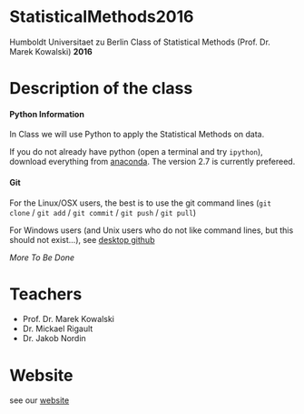 # StatisticalMethods2016
Humboldt Universitaet zu Berlin Class of Statistical Methods (Prof. Dr. Marek Kowalski) **2016**

# Description of the class

#### Python Information
In Class we will use Python to apply the Statistical Methods on data.

If you do not already have python (open a terminal and try `ipython`),
download everything from
[anaconda](https://www.continuum.io/downloads). The version 2.7 is
currently prefereed.


#### Git
For the Linux/OSX users, the best is to use the git command lines
(`git clone` / `git add` / `git commit` / `git push` / `git pull`)

For Windows users (and Unix users who do not like command lines, but this should not exist...), see
[desktop github](https://desktop.github.com/)


_More To Be Done_

# Teachers 

- Prof. Dr. Marek Kowalski
- Dr. Mickael Rigault
- Dr. Jakob Nordin


# Website

see our [website](http://hudatascience.github.io/)

